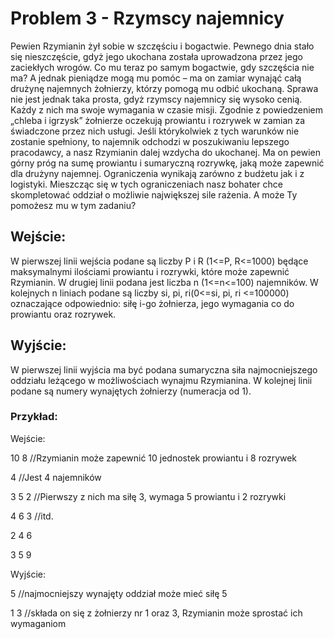 # Problem 3 - Rzymscy najemnicy

Pewien Rzymianin żył sobie w szczęściu i bogactwie. Pewnego dnia stało się nieszczęście, gdyż
jego ukochana została uprowadzona przez jego zaciekłych wrogów. Co mu teraz po samym
bogactwie, gdy szczęścia nie ma? A jednak pieniądze mogą mu pomóc – ma on zamiar wynająć
całą drużynę najemnych żołnierzy, którzy pomogą mu odbić ukochaną. Sprawa nie jest jednak taka
prosta, gdyż rzymscy najemnicy się wysoko cenią. Każdy z nich ma swoje wymagania w czasie
misji. Zgodnie z powiedzeniem „chleba i igrzysk” żołnierze oczekują prowiantu i rozrywek w
zamian za świadczone przez nich usługi. Jeśli którykolwiek z tych warunków nie zostanie
spełniony, to najemnik odchodzi w poszukiwaniu lepszego pracodawcy, a nasz Rzymianin dalej
wzdycha do ukochanej. Ma on pewien górny próg na sumę prowiantu i sumaryczną rozrywkę, jaką
może zapewnić dla drużyny najemnej. Ograniczenia wynikają zarówno z budżetu jak i z logistyki.
Mieszcząc się w tych ograniczeniach nasz bohater chce skompletować oddział o możliwie
największej sile rażenia. A może Ty pomożesz mu w tym zadaniu?

## Wejście:
W pierwszej linii wejścia podane są liczby P i R (1<=P, R<=1000) będące maksymalnymi ilościami
prowiantu i rozrywki, które może zapewnić Rzymianin. W drugiej linii podana jest liczba n
(1<=n<=100) najemników. W kolejnych n liniach podane są liczby si, pi, ri(0<=si, pi, ri <=100000)
oznaczające odpowiednio: siłę i-go żołnierza, jego wymagania co do prowiantu oraz rozrywek.

## Wyjście:
W pierwszej linii wyjścia ma być podana sumaryczna siła najmocniejszego oddziału leżącego w
możliwościach wynajmu Rzymianina. W kolejnej linii podane są numery wynajętych żołnierzy
(numeracja od 1).

### Przykład:
Wejście:

10 8 //Rzymianin może zapewnić 10 jednostek prowiantu i 8 rozrywek

4 //Jest 4 najemników

3 5 2 //Pierwszy z nich ma siłę 3, wymaga 5 prowiantu i 2 rozrywki

4 6 3 //itd.

2 4 6

3 5 9

Wyjście:

5 //najmocniejszy wynajęty oddział może mieć siłę 5

1 3 //składa on się z żołnierzy nr 1 oraz 3, Rzymianin może sprostać ich wymaganiom
